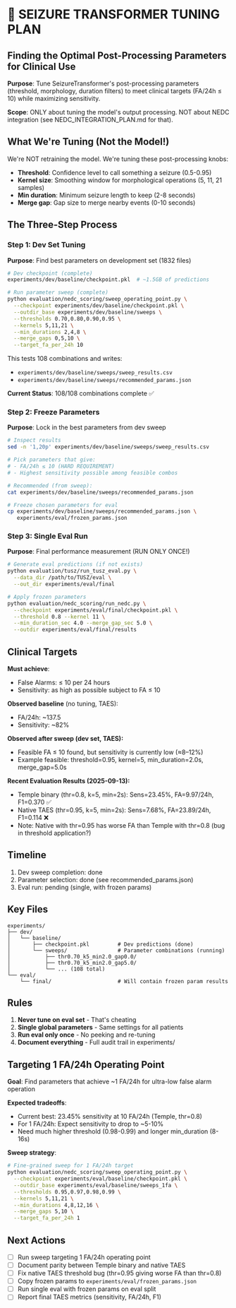 # 🎯 SEIZURE TRANSFORMER TUNING PLAN
## Finding the Optimal Post-Processing Parameters for Clinical Use

**Purpose**: Tune SeizureTransformer's post-processing parameters (threshold, morphology, duration filters) to meet clinical targets (FA/24h ≤ 10) while maximizing sensitivity.

**Scope**: ONLY about tuning the model's output processing. NOT about NEDC integration (see NEDC_INTEGRATION_PLAN.md for that).

## What We're Tuning (Not the Model!)

We're NOT retraining the model. We're tuning these post-processing knobs:
- **Threshold**: Confidence level to call something a seizure (0.5-0.95)
- **Kernel size**: Smoothing window for morphological operations (5, 11, 21 samples)
- **Min duration**: Minimum seizure length to keep (2-8 seconds)
- **Merge gap**: Gap size to merge nearby events (0-10 seconds)

## The Three-Step Process

### Step 1: Dev Set Tuning
**Purpose**: Find best parameters on development set (1832 files)

```bash
# Dev checkpoint (complete)
experiments/dev/baseline/checkpoint.pkl  # ~1.5GB of predictions

# Run parameter sweep (complete)
python evaluation/nedc_scoring/sweep_operating_point.py \
  --checkpoint experiments/dev/baseline/checkpoint.pkl \
  --outdir_base experiments/dev/baseline/sweeps \
  --thresholds 0.70,0.80,0.90,0.95 \
  --kernels 5,11,21 \
  --min_durations 2,4,8 \
  --merge_gaps 0,5,10 \
  --target_fa_per_24h 10
```

This tests 108 combinations and writes:
- `experiments/dev/baseline/sweeps/sweep_results.csv`
- `experiments/dev/baseline/sweeps/recommended_params.json`

**Current Status**: 108/108 combinations complete ✅

### Step 2: Freeze Parameters
**Purpose**: Lock in the best parameters from dev sweep

```bash
# Inspect results
sed -n '1,20p' experiments/dev/baseline/sweeps/sweep_results.csv

# Pick parameters that give:
# - FA/24h ≤ 10 (HARD REQUIREMENT)
# - Highest sensitivity possible among feasible combos

# Recommended (from sweep):
cat experiments/dev/baseline/sweeps/recommended_params.json

# Freeze chosen parameters for eval
cp experiments/dev/baseline/sweeps/recommended_params.json \
   experiments/eval/frozen_params.json
```

### Step 3: Single Eval Run
**Purpose**: Final performance measurement (RUN ONLY ONCE!)

```bash
# Generate eval predictions (if not exists)
python evaluation/tusz/run_tusz_eval.py \
  --data_dir /path/to/TUSZ/eval \
  --out_dir experiments/eval/final

# Apply frozen parameters
python evaluation/nedc_scoring/run_nedc.py \
  --checkpoint experiments/eval/final/checkpoint.pkl \
  --threshold 0.8 --kernel 11 \
  --min_duration_sec 4.0 --merge_gap_sec 5.0 \
  --outdir experiments/eval/final/results
```

## Clinical Targets

**Must achieve**:
- False Alarms: ≤ 10 per 24 hours
- Sensitivity: as high as possible subject to FA ≤ 10

**Observed baseline** (no tuning, TAES):
- FA/24h: ~137.5
- Sensitivity: ~82%

**Observed after sweep (dev set, TAES):**
- Feasible FA ≤ 10 found, but sensitivity is currently low (≈8–12%)
- Example feasible: threshold=0.95, kernel=5, min_duration=2.0s, merge_gap=5.0s

**Recent Evaluation Results (2025-09-13):**
- Temple binary (thr=0.8, k=5, min=2s): Sens=23.45%, FA=9.97/24h, F1=0.370 ✅
- Native TAES (thr=0.95, k=5, min=2s): Sens=7.68%, FA=23.89/24h, F1=0.114 ❌
- Note: Native with thr=0.95 has worse FA than Temple with thr=0.8 (bug in threshold application?)

## Timeline

1. Dev sweep completion: done
2. Parameter selection: done (see recommended_params.json)
3. Eval run: pending (single, with frozen params)

## Key Files

```
experiments/
├── dev/
│   └── baseline/
│       ├── checkpoint.pkl         # Dev predictions (done)
│       └── sweeps/                # Parameter combinations (running)
│           ├── thr0.70_k5_min2.0_gap0.0/
│           ├── thr0.70_k5_min2.0_gap5.0/
│           └── ... (108 total)
└── eval/
    └── final/                     # Will contain frozen param results
```

## Rules

1. **Never tune on eval set** - That's cheating
2. **Single global parameters** - Same settings for all patients
3. **Run eval only once** - No peeking and re-tuning
4. **Document everything** - Full audit trail in experiments/

## Targeting 1 FA/24h Operating Point

**Goal**: Find parameters that achieve ~1 FA/24h for ultra-low false alarm operation

**Expected tradeoffs**:
- Current best: 23.45% sensitivity at 10 FA/24h (Temple, thr=0.8)
- For 1 FA/24h: Expect sensitivity to drop to ~5-10%
- Need much higher threshold (0.98-0.99) and longer min_duration (8-16s)

**Sweep strategy**:
```bash
# Fine-grained sweep for 1 FA/24h target
python evaluation/nedc_scoring/sweep_operating_point.py \
  --checkpoint experiments/eval/baseline/checkpoint.pkl \
  --outdir_base experiments/eval/baseline/sweeps_1fa \
  --thresholds 0.95,0.97,0.98,0.99 \
  --kernels 5,11,21 \
  --min_durations 4,8,12,16 \
  --merge_gaps 5,10 \
  --target_fa_per_24h 1
```

## Next Actions

- [ ] Run sweep targeting 1 FA/24h operating point
- [ ] Document parity between Temple binary and native TAES
- [ ] Fix native TAES threshold bug (thr=0.95 giving worse FA than thr=0.8)
- [ ] Copy frozen params to `experiments/eval/frozen_params.json`
- [ ] Run single eval with frozen params on eval split
- [ ] Report final TAES metrics (sensitivity, FA/24h, F1)
